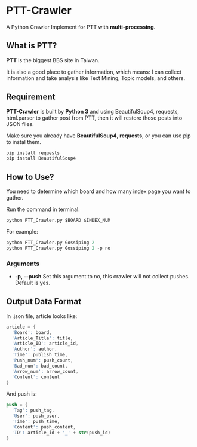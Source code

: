 # PTT-Crawler

A Python Crawler Implement for PTT with **multi-processing**.

## What is PTT?

**PTT** is the biggest BBS site in Taiwan.

It is also a good place to gather information, which means: I can collect information and take analysis like Text Mining, Topic models, and others.


## Requirement

**PTT-Crawler** is built by **Python 3** and using BeautifulSoup4, requests, html.parser to gather post from PTT, then it will restore those posts into JSON files.

Make sure you already have **BeautifulSoup4**, **requests**, or you can use pip to instal them.
```s
pip install requests
pip install BeautifulSoup4
```


## How to Use?

You need to determine which board and how many index page you want to gather.

Run the command in terminal:

```s
python PTT_Crawler.py $BOARD $INDEX_NUM
```

For example:

```s
python PTT_Crawler.py Gossiping 2
python PTT_Crawler.py Gossiping 2 -p no
```

### Arguments

* **-p, --push**
   Set this argument to no, this crawler will not collect pushes. Default is yes.

## Output Data Format

In .json file, article looks like:

```s
article = {
  'Board': board,
  'Article_Title': title,
  'Article_ID': article_id,
  'Author': author,
  'Time': publish_time,
  'Push_num': push_count,
  'Bad_num': bad_count,
  'Arrow_num': arrow_count,
  'Content': content
}
```

And push is:

```s
push = {
  'Tag': push_tag,
  'User': push_user,
  'Time': push_time,
  'Content': push_content,
  'ID': article_id + '_' + str(push_id)
}
```
